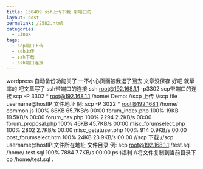 ```yaml
---
title: 130409 ssh上传下载 带端口的
layout: post
permalink: /2582.html
categories:
  - Linux
tags:
  - scp端口上传
  - ssh上传
  - ssh下载
  - ssh端口连接
---
```

wordpress 自动备份功能关了 一不小心页面被我退了回去 文章没保存 好吧 就草率的 吧文章写了 ssh带端口的连接 ssh root@192.168.1.1 -p3302 scp带端口的连接 scp -P 3302 \* root@192.168.1.1:/home/ Demo: //scp 上传 //scp file username@hostIP:文件地址 例: scp -P 3022 \* root@192.168.1:/home/ common.js 100% 66KB 65.7KB/s 00:00 forum\_index.php 100% 19KB 19.5KB/s 00:00 forum\_nav.php 100% 2294 2.2KB/s 00:00 forum\_proposal.php 100% 46KB 45.7KB/s 00:00 misc\_forumselect.php 100% 2802 2.7KB/s 00:00 misc\_getatuser.php 100% 914 0.9KB/s 00:00 post\_forumselect.htm 100% 24KB 23.9KB/s 00:00 //scp 下载 //scp username@hostIP:文件所在地址 文件目录 例: scp root@192.168.1.1:/test.sql /home/ test.sql 100% 7884 7.7KB/s 00:00 ps:)福利 //将文件复制到当前目录下 cp /home/test.sql .